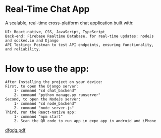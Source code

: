 # Real-Time Chat App
A scalable, real-time cross-platform chat application built with:

    UI: React-native, CSS, JavaScript, TypeScript
    Back-end: Firebase Realtime Database, for real-time updates: nodeJs and socked.io and Django
    API Testing: Postman to test API endpoints, ensuring functionality, and reliability.

# How to use the app:
    After Installing the project on your device:
    First, to open the Django server: 
        1- command "cd chat_backend"
        2- command "python manage.py runserver"
    Second, to open the NodeJs server:
        1- command "cd node_backend" 
        2- command "node server.js"
    Third, run the React-native app:
        1- command "npm start"
        2- Scan the QR code to run app in expo app in android and iPhone 
[dfgdg.pdf](https://github.com/user-attachments/files/18642802/dfgdg.pdf)

